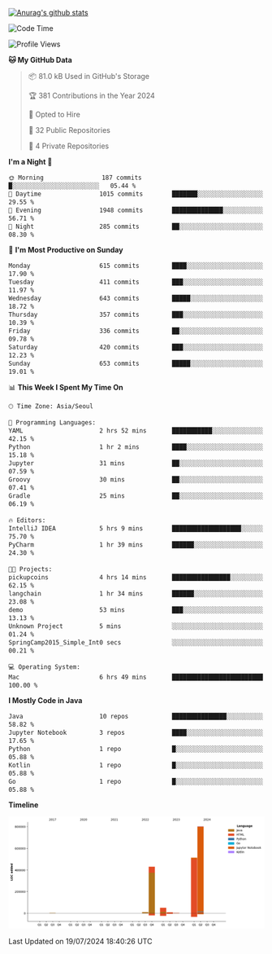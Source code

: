 [![Anurag's github stats](https://github-readme-stats.vercel.app/api?username=hajubal)](https://github.com/anuraghazra/github-readme-stats)

<!--START_SECTION:waka-->
![Code Time](http://img.shields.io/badge/Code%20Time-80%20hrs%2058%20mins-blue)

![Profile Views](http://img.shields.io/badge/Profile%20Views-0-blue)

**🐱 My GitHub Data** 

> 📦 81.0 kB Used in GitHub's Storage 
 > 
> 🏆 381 Contributions in the Year 2024
 > 
> 💼 Opted to Hire
 > 
> 📜 32 Public Repositories 
 > 
> 🔑 4 Private Repositories 
 > 
**I'm a Night 🦉** 

```text
🌞 Morning                187 commits         █░░░░░░░░░░░░░░░░░░░░░░░░   05.44 % 
🌆 Daytime                1015 commits        ███████░░░░░░░░░░░░░░░░░░   29.55 % 
🌃 Evening                1948 commits        ██████████████░░░░░░░░░░░   56.71 % 
🌙 Night                  285 commits         ██░░░░░░░░░░░░░░░░░░░░░░░   08.30 % 
```
📅 **I'm Most Productive on Sunday** 

```text
Monday                   615 commits         ████░░░░░░░░░░░░░░░░░░░░░   17.90 % 
Tuesday                  411 commits         ███░░░░░░░░░░░░░░░░░░░░░░   11.97 % 
Wednesday                643 commits         █████░░░░░░░░░░░░░░░░░░░░   18.72 % 
Thursday                 357 commits         ███░░░░░░░░░░░░░░░░░░░░░░   10.39 % 
Friday                   336 commits         ██░░░░░░░░░░░░░░░░░░░░░░░   09.78 % 
Saturday                 420 commits         ███░░░░░░░░░░░░░░░░░░░░░░   12.23 % 
Sunday                   653 commits         █████░░░░░░░░░░░░░░░░░░░░   19.01 % 
```


📊 **This Week I Spent My Time On** 

```text
🕑︎ Time Zone: Asia/Seoul

💬 Programming Languages: 
YAML                     2 hrs 52 mins       ███████████░░░░░░░░░░░░░░   42.15 % 
Python                   1 hr 2 mins         ████░░░░░░░░░░░░░░░░░░░░░   15.18 % 
Jupyter                  31 mins             ██░░░░░░░░░░░░░░░░░░░░░░░   07.59 % 
Groovy                   30 mins             ██░░░░░░░░░░░░░░░░░░░░░░░   07.41 % 
Gradle                   25 mins             ██░░░░░░░░░░░░░░░░░░░░░░░   06.19 % 

🔥 Editors: 
IntelliJ IDEA            5 hrs 9 mins        ███████████████████░░░░░░   75.70 % 
PyCharm                  1 hr 39 mins        ██████░░░░░░░░░░░░░░░░░░░   24.30 % 

🐱‍💻 Projects: 
pickupcoins              4 hrs 14 mins       ████████████████░░░░░░░░░   62.15 % 
langchain                1 hr 34 mins        ██████░░░░░░░░░░░░░░░░░░░   23.08 % 
demo                     53 mins             ███░░░░░░░░░░░░░░░░░░░░░░   13.13 % 
Unknown Project          5 mins              ░░░░░░░░░░░░░░░░░░░░░░░░░   01.24 % 
SpringCamp2015_Simple_Int0 secs              ░░░░░░░░░░░░░░░░░░░░░░░░░   00.21 % 

💻 Operating System: 
Mac                      6 hrs 49 mins       █████████████████████████   100.00 % 
```

**I Mostly Code in Java** 

```text
Java                     10 repos            ███████████████░░░░░░░░░░   58.82 % 
Jupyter Notebook         3 repos             ████░░░░░░░░░░░░░░░░░░░░░   17.65 % 
Python                   1 repo              █░░░░░░░░░░░░░░░░░░░░░░░░   05.88 % 
Kotlin                   1 repo              █░░░░░░░░░░░░░░░░░░░░░░░░   05.88 % 
Go                       1 repo              █░░░░░░░░░░░░░░░░░░░░░░░░   05.88 % 
```



**Timeline**

![Lines of Code chart](https://raw.githubusercontent.com/hajubal/hajubal/main/assets/bar_graph.png)


 Last Updated on 19/07/2024 18:40:26 UTC
<!--END_SECTION:waka-->